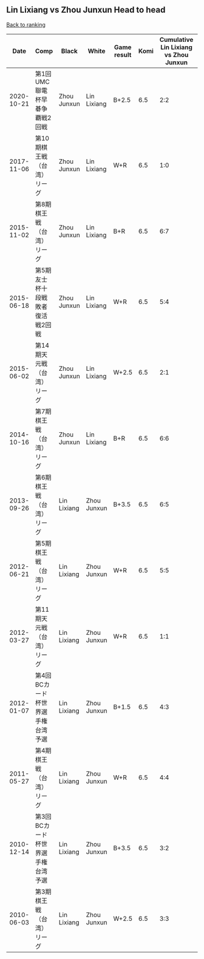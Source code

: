 ## Lin Lixiang vs Zhou Junxun Head to head

[Back to ranking](../../index.md)




| **Date** | **Comp** | **Black** | **White** | **Game result** | **Komi** | **Cumulative Lin Lixiang vs Zhou Junxun** | **Lin Lixiang streak** | **Zhou Junxun streak** | 
| --- | --- | --- | --- | --- | --- | --- | --- | --- |
| 2020-10-21 | 第1回UMC聯電杯早碁争覇戦2回戦 | Zhou Junxun | Lin Lixiang | B+2.5 | 6.5 | 2:2 | 0 | 1 | 
| 2017-11-06 | 第10期棋王戦（台湾）リーグ | Zhou Junxun | Lin Lixiang | W+R | 6.5 | 1:0 | 1 | 0 | 
| 2015-11-02 | 第8期棋王戦（台湾）リーグ | Zhou Junxun | Lin Lixiang | B+R | 6.5 | 6:7 | 0 | 2 | 
| 2015-06-18 | 第5期友士杯十段戦敗者復活戦2回戦 | Zhou Junxun | Lin Lixiang | W+R | 6.5 | 5:4 | 1 | 0 | 
| 2015-06-02 | 第14期天元戦（台湾）リーグ | Zhou Junxun | Lin Lixiang | W+2.5 | 6.5 | 2:1 | 1 | 0 | 
| 2014-10-16 | 第7期棋王戦（台湾）リーグ | Zhou Junxun | Lin Lixiang | B+R | 6.5 | 6:6 | 0 | 1 | 
| 2013-09-26 | 第6期棋王戦（台湾）リーグ | Lin Lixiang | Zhou Junxun | B+3.5 | 6.5 | 6:5 | 1 | 0 | 
| 2012-06-21 | 第5期棋王戦（台湾）リーグ | Lin Lixiang | Zhou Junxun | W+R | 6.5 | 5:5 | 0 | 1 | 
| 2012-03-27 | 第11期天元戦（台湾）リーグ | Lin Lixiang | Zhou Junxun | W+R | 6.5 | 1:1 | 0 | 1 | 
| 2012-01-07 | 第4回BCカード杯世界選手権台湾予選 | Lin Lixiang | Zhou Junxun | B+1.5 | 6.5 | 4:3 | 1 | 0 | 
| 2011-05-27 | 第4期棋王戦（台湾）リーグ | Lin Lixiang | Zhou Junxun | W+R | 6.5 | 4:4 | 0 | 1 | 
| 2010-12-14 | 第3回BCカード杯世界選手権台湾予選 | Lin Lixiang | Zhou Junxun | B+3.5 | 6.5 | 3:2 | 1 | 0 | 
| 2010-06-03 | 第3期棋王戦（台湾）リーグ | Lin Lixiang | Zhou Junxun | W+2.5 | 6.5 | 3:3 | 0 | 1 |




